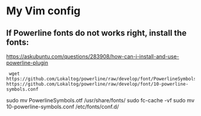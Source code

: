 # My Vim config

## If Powerline fonts do not works right, install the fonts:


https://askubuntu.com/questions/283908/how-can-i-install-and-use-powerline-plugin

     wget https://github.com/Lokaltog/powerline/raw/develop/font/PowerlineSymbols.otf https://github.com/Lokaltog/powerline/raw/develop/font/10-powerline-symbols.conf
sudo mv PowerlineSymbols.otf /usr/share/fonts/
sudo fc-cache -vf
sudo mv 10-powerline-symbols.conf /etc/fonts/conf.d/

